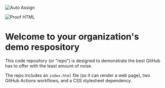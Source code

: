 ![Auto Assign](https://github.com/GlobalAgents-Hub/demo-repository/actions/workflows/auto-assign.yml/badge.svg)

![Proof HTML](https://github.com/GlobalAgents-Hub/demo-repository/actions/workflows/proof-html.yml/badge.svg)

# Welcome to your organization's demo respository
This code repository (or "repo") is designed to demonstrate the best GitHub has to offer with the least amount of noise.

The repo includes an `index.html` file (so it can render a web page), two GitHub Actions workflows, and a CSS stylesheet dependency.

